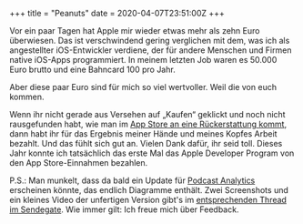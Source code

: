 +++
title = "Peanuts"
date = 2020-04-07T23:51:00Z
+++

Vor ein paar Tagen hat Apple mir wieder etwas mehr als zehn Euro überwiesen. Das ist verschwindend gering verglichen mit dem, was ich als angestellter iOS-Entwickler verdiene, der für andere Menschen und Firmen native iOS-Apps programmiert. In meinem letzten Job waren es 50.000 Euro brutto und eine Bahncard 100 pro Jahr.

Aber diese paar Euro sind für mich so viel wertvoller. Weil die von euch kommen.

<!-- more -->

Wenn ihr nicht gerade aus Versehen auf „Kaufen“ geklickt und noch nicht rausgefunden habt, wie man im [App Store an eine Rückerstattung kommt](https://support.apple.com/de-de/HT204084), dann habt ihr für das Ergebnis meiner Hände und meines Kopfes Arbeit bezahlt. Und das fühlt sich gut an. Vielen Dank dafür, ihr seid toll. Dieses Jahr konnte ich tatsächlich das erste Mal das Apple Developer Program von den App Store-Einnahmen bezahlen.

P.S.: Man munkelt, dass da bald ein Update für [Podcast Analytics](https://bullenscheisse.de/podcastanalytics/) erscheinen könnte, das endlich Diagramme enthält. Zwei Screenshots und ein kleines Video der unfertigen Version gibt's im [entsprechenden Thread im Sendegate](https://sendegate.de/t/podcast-analytics-fuer-dein-iphone-und-ipad/9114/40). Wie immer gilt: Ich freue mich über Feedback.